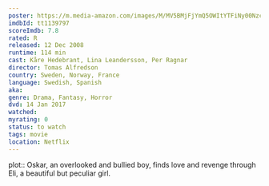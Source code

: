 ```yaml
---
poster: https://m.media-amazon.com/images/M/MV5BMjFjYmQ5OWItYTFiNy00Nzc5LTkyZGQtYmE0MDRhMjUwY2I5XkEyXkFqcGdeQXVyNTIzOTk5ODM@._V1_SX300.jpg
imdbId: tt1139797
scoreImdb: 7.8
rated: R
released: 12 Dec 2008
runtime: 114 min
cast: Kåre Hedebrant, Lina Leandersson, Per Ragnar
director: Tomas Alfredson
country: Sweden, Norway, France
language: Swedish, Spanish
aka: 
genre: Drama, Fantasy, Horror
dvd: 14 Jan 2017
watched: 
myrating: 0
status: to watch
tags: movie
location: Netflix
---
```


plot:: Oskar, an overlooked and bullied boy, finds love and revenge through Eli, a beautiful but peculiar girl.